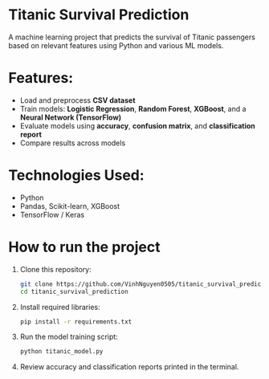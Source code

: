 
# Titanic Survival Prediction
A machine learning project that predicts the survival of Titanic passengers based on relevant features using Python and various ML models.

# Features:
- Load and preprocess **CSV dataset**
- Train models: **Logistic Regression**, **Random Forest**, **XGBoost**, and a **Neural Network (TensorFlow)**
- Evaluate models using **accuracy**, **confusion matrix**, and **classification report**
- Compare results across models

# Technologies Used:
- Python
- Pandas, Scikit-learn, XGBoost
- TensorFlow / Keras

# How to run the project
1. Clone this repository:

   ```bash
   git clone https://github.com/VinhNguyen0505/titanic_survival_prediction.git
   cd titanic_survival_prediction
   ```

2. Install required libraries:

   ```bash
   pip install -r requirements.txt
   ```

3. Run the model training script:

   ```bash
   python titanic_model.py
   ```

4. Review accuracy and classification reports printed in the terminal.